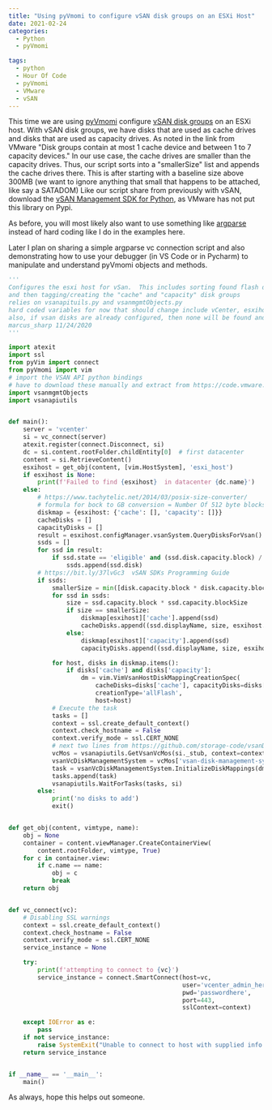 ```yaml
---
title: "Using pyVmomi to configure vSAN disk groups on an ESXi Host"
date: 2021-02-24
categories:
  - Python
  - pyVmomi

tags:
  - python
  - Hour Of Code
  - pyVmomi
  - VMware
  - vSAN
---
```


This time we are using [pyVmomi][pyvmomi] configure [vSAN disk groups][vSAN disk groups] on an ESXi host. With vSAN disk groups, we have disks that are used as cache drives and disks that are used as capacity drives.  As noted in the link from VMware "Disk groups contain at most 1 cache device and between 1 to 7 capacity devices."  In our use case, the cache drives are smaller than the capacity drives.  Thus, our script sorts into a "smallerSize" list and appends the cache drives there.  This is after starting with a baseline size above 300MB (we want to ignore anything that small that happens to be attached, like say a SATADOM) Like our script share from previously with vSAN, download the [vSAN Management SDK for Python][vSAN], as VMware has not put this library on Pypi.

As before, you will most likely also want to use something like [argparse][argparse] instead of hard coding like I do in the examples here.  

Later I plan on sharing a simple argparse vc connection script and also demonstrating how to use your debugger (in VS Code or in Pycharm) to manipulate and understand pyVmomi objects and methods.   



```python
'''
Configures the esxi host for vSan.  This includes sorting found flash drives (only doing flash for now, no hybrid)
and then tagging/creating the "cache" and "capacity" disk groups
relies on vsanapituils.py and vsanmgmtObjects.py
hard coded variables for now that should change include vCenter, esxihost, vCenter pw
also, if vsan disks are already configured, then none will be found and program exits.
marcus_sharp 11/24/2020
'''

import atexit
import ssl
from pyVim import connect
from pyVmomi import vim
# import the VSAN API python bindings
# have to download these manually and extract from https://code.vmware.com/web/sdk/7.0%20U1/vsan-python
import vsanmgmtObjects
import vsanapiutils


def main():
    server = 'vcenter'
    si = vc_connect(server)
    atexit.register(connect.Disconnect, si)
    dc = si.content.rootFolder.childEntity[0]  # first datacenter
    content = si.RetrieveContent()
    esxihost = get_obj(content, [vim.HostSystem], 'esxi_host')
    if esxihost is None:
        print(f'Failed to find {esxihost}  in datacenter {dc.name}')
    else:
        # https://www.tachytelic.net/2014/03/posix-size-converter/
        # formula for bock to GB conversion = Number Of 512 byte blocks/2/1024/1024
        diskmap = {esxihost: {'cache': [], 'capacity': []}}
        cacheDisks = []
        capacityDisks = []
        result = esxihost.configManager.vsanSystem.QueryDisksForVsan()
        ssds = []
        for ssd in result:
            if ssd.state == 'eligible' and (ssd.disk.capacity.block) / 2 / 1024 / 1024 > 300:
                ssds.append(ssd.disk)
        # https://bit.ly/37lvGc3  vSAN SDKs Programming Guide
        if ssds:
            smallerSize = min([disk.capacity.block * disk.capacity.blockSize for disk in ssds])
            for ssd in ssds:
                size = ssd.capacity.block * ssd.capacity.blockSize
                if size == smallerSize:
                    diskmap[esxihost]['cache'].append(ssd)
                    cacheDisks.append((ssd.displayName, size, esxihost.name))
                else:
                    diskmap[esxihost]['capacity'].append(ssd)
                    capacityDisks.append((ssd.displayName, size, esxihost.name))

            for host, disks in diskmap.items():
                if disks['cache'] and disks['capacity']:
                    dm = vim.VimVsanHostDiskMappingCreationSpec(
                        cacheDisks=disks['cache'], capacityDisks=disks['capacity'],
                        creationType='allFlash',
                        host=host)
            # Execute the task
            tasks = []
            context = ssl.create_default_context()
            context.check_hostname = False
            context.verify_mode = ssl.CERT_NONE
            # next two lines from https://github.com/storage-code/vsanDeploy/blob/master/vsanDeploy.py
            vcMos = vsanapiutils.GetVsanVcMos(si._stub, context=context)
            vsanVcDiskManagementSystem = vcMos['vsan-disk-management-system']
            task = vsanVcDiskManagementSystem.InitializeDiskMappings(dm)
            tasks.append(task)
            vsanapiutils.WaitForTasks(tasks, si)
        else:
            print('no disks to add')
            exit()


def get_obj(content, vimtype, name):
    obj = None
    container = content.viewManager.CreateContainerView(
        content.rootFolder, vimtype, True)
    for c in container.view:
        if c.name == name:
            obj = c
            break
    return obj


def vc_connect(vc):
    # Disabling SSL warnings
    context = ssl.create_default_context()
    context.check_hostname = False
    context.verify_mode = ssl.CERT_NONE
    service_instance = None

    try:
        print(f'attempting to connect to {vc}')
        service_instance = connect.SmartConnect(host=vc,
                                                user='vcenter_admin_here',
                                                pwd='passwordhere',
                                                port=443,
                                                sslContext=context)

    except IOError as e:
        pass
    if not service_instance:
        raise SystemExit("Unable to connect to host with supplied info.")
    return service_instance


if __name__ == '__main__':
    main()

```
As always, hope this helps out someone. 

[pyVmomi]:https://github.com/vmware/pyvmomi
[vSAN]:https://code.vmware.com/web/sdk/7.0%20U1/vsan-python
[argparse]:https://docs.python.org/3/library/argparse.html
[vSAN disk groups]:https://blogs.vmware.com/virtualblocks/2019/04/18/vsan-disk-groups/



